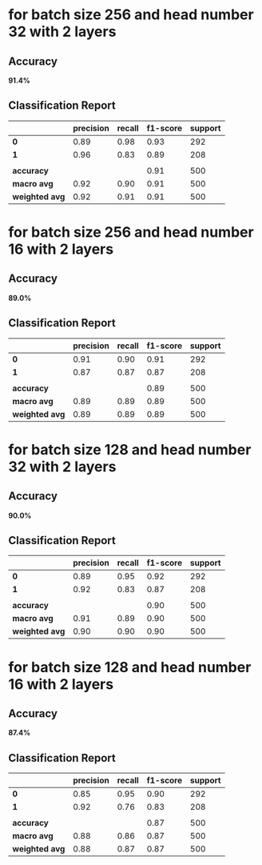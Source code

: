 
# for batch size 256 and head number 32 with 2 layers

## Accuracy
**91.4%**

## Classification Report
|           | precision | recall | f1-score | support |
|-----------|------------|--------|----------|---------|
| **0**     | 0.89       | 0.98   | 0.93     | 292     |
| **1**     | 0.96       | 0.83   | 0.89     | 208     |
|           |            |        |          |         |
| **accuracy**    |            |        | 0.91     | 500     |
| **macro avg**   | 0.92       | 0.90   | 0.91     | 500     |
| **weighted avg**| 0.92       | 0.91   | 0.91     | 500     |


# for batch size 256 and head number 16 with 2 layers

## Accuracy
**89.0%**

## Classification Report
|           | precision | recall | f1-score | support |
|-----------|-----------|--------|----------|---------|
| **0**     | 0.91      | 0.90   | 0.91     | 292     |
| **1**     | 0.87      | 0.87   | 0.87     | 208     |
|           |           |        |          |         |
| **accuracy**    |           |        | 0.89     | 500     |
| **macro avg**   | 0.89      | 0.89   | 0.89     | 500     |
| **weighted avg**| 0.89      | 0.89   | 0.89     | 500     |

# for batch size 128 and head number 32 with 2 layers

## Accuracy
**90.0%**

## Classification Report
|           | precision | recall | f1-score | support |
|-----------|-----------|--------|----------|---------|
| **0**     | 0.89      | 0.95   | 0.92     | 292     |
| **1**     | 0.92      | 0.83   | 0.87     | 208     |
|           |           |        |          |         |
| **accuracy**    |           |        | 0.90     | 500     |
| **macro avg**   | 0.91      | 0.89   | 0.90     | 500     |
| **weighted avg**| 0.90      | 0.90   | 0.90     | 500     |



# for batch size 128 and head number 16 with 2 layers

## Accuracy
**87.4%**

## Classification Report
|           | precision | recall | f1-score | support |
|-----------|-----------|--------|----------|---------|
| **0**     | 0.85      | 0.95   | 0.90     | 292     |
| **1**     | 0.92      | 0.76   | 0.83     | 208     |
|           |           |        |          |         |
| **accuracy**    |           |        | 0.87     | 500     |
| **macro avg**   | 0.88      | 0.86   | 0.87     | 500     |
| **weighted avg**| 0.88      | 0.87   | 0.87     | 500     |




